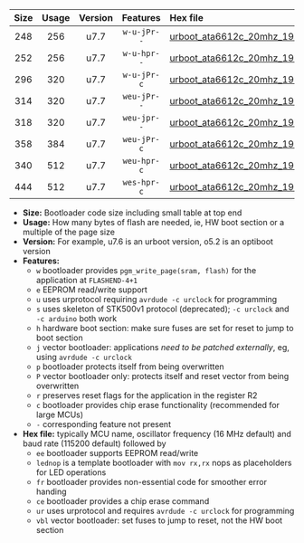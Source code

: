 |Size|Usage|Version|Features|Hex file|
|:-:|:-:|:-:|:-:|:--|
|248|256|u7.7|`w-u-jPr--`|[urboot_ata6612c_20mhz_19200bps_lednop_ur_vbl.hex](https://raw.githubusercontent.com/stefanrueger/urboot.hex/main/mcus/ata6612c/fcpu_20mhz/19200_bps/urboot_ata6612c_20mhz_19200bps_lednop_ur_vbl.hex)|
|252|256|u7.7|`w-u-hpr--`|[urboot_ata6612c_20mhz_19200bps_lednop_fr_ur.hex](https://raw.githubusercontent.com/stefanrueger/urboot.hex/main/mcus/ata6612c/fcpu_20mhz/19200_bps/urboot_ata6612c_20mhz_19200bps_lednop_fr_ur.hex)|
|296|320|u7.7|`w-u-jPr-c`|[urboot_ata6612c_20mhz_19200bps_lednop_fr_ce_ur_vbl.hex](https://raw.githubusercontent.com/stefanrueger/urboot.hex/main/mcus/ata6612c/fcpu_20mhz/19200_bps/urboot_ata6612c_20mhz_19200bps_lednop_fr_ce_ur_vbl.hex)|
|314|320|u7.7|`weu-jPr--`|[urboot_ata6612c_20mhz_19200bps_ee_lednop_ur_vbl.hex](https://raw.githubusercontent.com/stefanrueger/urboot.hex/main/mcus/ata6612c/fcpu_20mhz/19200_bps/urboot_ata6612c_20mhz_19200bps_ee_lednop_ur_vbl.hex)|
|318|320|u7.7|`weu-jpr--`|[urboot_ata6612c_20mhz_19200bps_ee_lednop_fr_ur_vbl.hex](https://raw.githubusercontent.com/stefanrueger/urboot.hex/main/mcus/ata6612c/fcpu_20mhz/19200_bps/urboot_ata6612c_20mhz_19200bps_ee_lednop_fr_ur_vbl.hex)|
|358|384|u7.7|`weu-jPr-c`|[urboot_ata6612c_20mhz_19200bps_ee_lednop_fr_ce_ur_vbl.hex](https://raw.githubusercontent.com/stefanrueger/urboot.hex/main/mcus/ata6612c/fcpu_20mhz/19200_bps/urboot_ata6612c_20mhz_19200bps_ee_lednop_fr_ce_ur_vbl.hex)|
|340|512|u7.7|`weu-hpr-c`|[urboot_ata6612c_20mhz_19200bps_ee_lednop_fr_ce_ur.hex](https://raw.githubusercontent.com/stefanrueger/urboot.hex/main/mcus/ata6612c/fcpu_20mhz/19200_bps/urboot_ata6612c_20mhz_19200bps_ee_lednop_fr_ce_ur.hex)|
|444|512|u7.7|`wes-hpr-c`|[urboot_ata6612c_20mhz_19200bps_ee_lednop_fr_ce.hex](https://raw.githubusercontent.com/stefanrueger/urboot.hex/main/mcus/ata6612c/fcpu_20mhz/19200_bps/urboot_ata6612c_20mhz_19200bps_ee_lednop_fr_ce.hex)|

- **Size:** Bootloader code size including small table at top end
- **Usage:** How many bytes of flash are needed, ie, HW boot section or a multiple of the page size
- **Version:** For example, u7.6 is an urboot version, o5.2 is an optiboot version
- **Features:**
  + `w` bootloader provides `pgm_write_page(sram, flash)` for the application at `FLASHEND-4+1`
  + `e` EEPROM read/write support
  + `u` uses urprotocol requiring `avrdude -c urclock` for programming
  + `s` uses skeleton of STK500v1 protocol (deprecated); `-c urclock` and `-c arduino` both work
  + `h` hardware boot section: make sure fuses are set for reset to jump to boot section
  + `j` vector bootloader: applications *need to be patched externally*, eg, using `avrdude -c urclock`
  + `p` bootloader protects itself from being overwritten
  + `P` vector bootloader only: protects itself and reset vector from being overwritten
  + `r` preserves reset flags for the application in the register R2
  + `c` bootloader provides chip erase functionality (recommended for large MCUs)
  + `-` corresponding feature not present
- **Hex file:** typically MCU name, oscillator frequency (16 MHz default) and baud rate (115200 default) followed by
  + `ee` bootloader supports EEPROM read/write
  + `lednop` is a template bootloader with `mov rx,rx` nops as placeholders for LED operations
  + `fr` bootloader provides non-essential code for smoother error handing
  + `ce` bootloader provides a chip erase command
  + `ur` uses urprotocol and requires `avrdude -c urclock` for programming
  + `vbl` vector bootloader: set fuses to jump to reset, not the HW boot section
